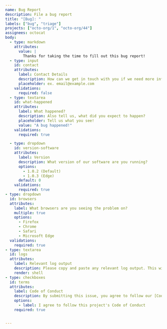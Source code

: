 ```yaml
---
name: Bug Report
description: File a bug report
title: "[Bug]: "
labels: ["bug", "triage"]
projects: ["octo-org/1", "octo-org/44"]
assignees: octocat
body:
  - type: markdown
    attributes:
      value: |
        Thanks for taking the time to fill out this bug report!
  - type: input
    id: contact
    attributes:
      label: Contact Details
      description: How can we get in touch with you if we need more info?
      placeholder: ex. email@example.com
    validations:
      required: false
  - type: textarea
    id: what-happened
    attributes:
      label: What happened?
      description: Also tell us, what did you expect to happen?
      placeholder: Tell us what you see!
      value: "A bug happened!"
    validations:
      required: true

  - type: dropdown
    id: version-software
    attributes:
      label: Version
      description: What version of our software are you running?
      options:
        - 1.0.2 (Default)
        - 1.0.3 (Edge)
      default: 0
    validations:
      required: true
- type: dropdown
  id: browsers
  attributes:
    label: What browsers are you seeing the problem on?
    multiple: true
    options:
      - Firefox
      - Chrome
      - Safari
      - Microsoft Edge
  validations:
    required: true
- type: textarea
  id: logs
  attributes:
    label: Relevant log output
    description: Please copy and paste any relevant log output. This will be automatically formatted into code, so no need for backticks.
    render: shell
- type: checkboxes
  id: terms
  attributes:
    label: Code of Conduct
    description: By submitting this issue, you agree to follow our [Code of Conduct](https://example.com)
    options:
      - label: I agree to follow this project's Code of Conduct
    required: true


---
```

